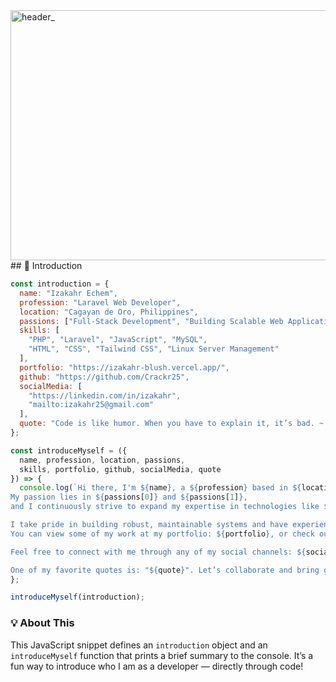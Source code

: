 <img width="2000" height="400" alt="header_" src="https://github.com/user-attachments/assets/bdccdf8c-a49c-4c87-a1b1-71ac54f73fde" />
## 👋 Introduction

```javascript
const introduction = {
  name: "Izakahr Echem",
  profession: "Laravel Web Developer",
  location: "Cagayan de Oro, Philippines",
  passions: ["Full-Stack Development", "Building Scalable Web Applications"],
  skills: [
    "PHP", "Laravel", "JavaScript", "MySQL",
    "HTML", "CSS", "Tailwind CSS", "Linux Server Management"
  ],
  portfolio: "https://izakahr-blush.vercel.app/",
  github: "https://github.com/Crackr25",
  socialMedia: [
    "https://linkedin.com/in/izakahr",
    "mailto:izakahr25@gmail.com"
  ],
  quote: "Code is like humor. When you have to explain it, it’s bad. ~ Cory House"
};

const introduceMyself = ({
  name, profession, location, passions,
  skills, portfolio, github, socialMedia, quote
}) => {
  console.log(`Hi there, I'm ${name}, a ${profession} based in ${location}.
My passion lies in ${passions[0]} and ${passions[1]},
and I continuously strive to expand my expertise in technologies like ${skills.join(", ")}.

I take pride in building robust, maintainable systems and have experience leading teams and delivering production-grade solutions.
You can view some of my work at my portfolio: ${portfolio}, or check out my GitHub contributions here: ${github}.

Feel free to connect with me through any of my social channels: ${socialMedia.join(", ")}.

One of my favorite quotes is: "${quote}". Let’s collaborate and bring great ideas to life!`);
};

introduceMyself(introduction);
```



### 💡 About This
This JavaScript snippet defines an `introduction` object and an `introduceMyself` function that prints a brief summary to the console. It’s a fun way to introduce who I am as a developer — directly through code!


